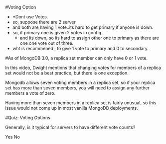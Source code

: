 #Voting Option
 - *Dont use Votes.
 - so, suppose there are 2 server
 - and both are having 1 vote..its hard to get primary if anyone is down.
 - so, if primary one is given 2 votes in config.
   - and its down, so its hard to assign other one to primary as there are one one vote out of three.
 - wht is recommened , to give 1 vote to primary and 0 to secondary.

#As of MongoDB 3.0, a replica set member can only have 0 or 1 vote.

In this video, Dwight mentions that changing votes for members of a replica set would not be a best practice, but there is one exception.

Mongodb allows seven voting members in a replica set, so if your replica set has more than seven members, you will need to assign any further members a vote of zero.

Having more than seven members in a replica set is fairly unusual, so this issue would not come up in most vanilla MongoDB deployments.


#Quiz: Voting Options

Generally, is it typical for servers to have different vote counts?

Yes
No
